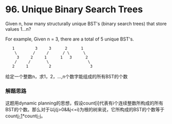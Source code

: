 # 96. Unique Binary Search Trees
Given n, how many structurally unique BST's (binary search trees) that store values 1...n?

For example,
Given n = 3, there are a total of 5 unique BST's.
```
   1         3     3      2      1
    \       /     /      / \      \
     3     2     1      1   3      2
    /     /       \                 \
   2     1         2                 3
```
给定一个整数n，求1，2，...,n个数字能组成的所有BST的个数
### 解题思路
这题用dynamic planning的思想，假设count[i]代表有i个连续整数所构成的所有BST的个数。那么对于以j(j>0&&j<=i)为根的树来说，它所构成的BST的个数等于count[j-1](左子树的个数)*count[i-j](右子树的个数)。